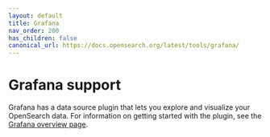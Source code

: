 ```yaml
---
layout: default
title: Grafana
nav_order: 200
has_children: false
canonical_url: https://docs.opensearch.org/latest/tools/grafana/
---
```


# Grafana support

Grafana has a data source plugin that lets you explore and visualize your OpenSearch data. For information on getting started with the plugin, see the [Grafana overview page](https://grafana.com/grafana/plugins/grafana-opensearch-datasource/).
